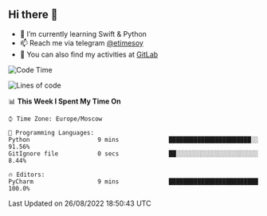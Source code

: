 ## Hi there 👋
- 🌱 I’m currently learning Swift & Python
- 📫 Reach me via telegram [@etimesoy](https://t.me/etimesoy/)
- 🦊 You can also find my activities at [GitLab](https://gitlab.com/etimesoy)

<!--START_SECTION:waka-->
![Code Time](http://img.shields.io/badge/Code%20Time-1%2C355%20hrs%2056%20mins-blue)

![Lines of code](https://img.shields.io/badge/From%20Hello%20World%20I%27ve%20Written-188%20Thousand%20lines%20of%20code-blue)

📊 **This Week I Spent My Time On** 

```text
⌚︎ Time Zone: Europe/Moscow

💬 Programming Languages: 
Python                   9 mins              ███████████████████████░░   91.56% 
GitIgnore file           0 secs              ██░░░░░░░░░░░░░░░░░░░░░░░   8.44%

🔥 Editors: 
PyCharm                  9 mins              █████████████████████████   100.0%

```


 Last Updated on 26/08/2022 18:50:43 UTC
<!--END_SECTION:waka-->

